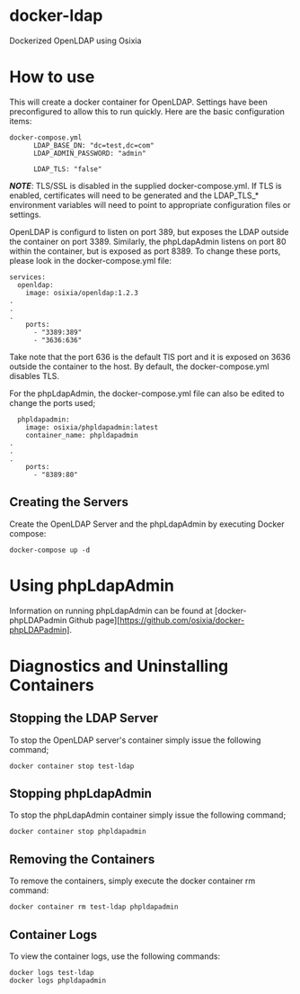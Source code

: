 # docker-ldap
Dockerized OpenLDAP using Osixia

# How to use
This will create a docker container for OpenLDAP. Settings have been preconfigured to allow this to run quickly. Here are the basic configuration items:

```
docker-compose.yml
      LDAP_BASE_DN: "dc=test,dc=com"
      LDAP_ADMIN_PASSWORD: "admin"

      LDAP_TLS: "false"
```

***NOTE***: TLS/SSL is disabled in the supplied docker-compose.yml. If TLS is enabled, certificates will need to be generated and the LDAP_TLS_* environment variables will need to point to appropriate configuration files or settings.

OpenLDAP is configurd to listen on port 389, but exposes the LDAP outside the container on port 3389. Similarly, the phpLdapAdmin listens on port 80 within the container, but is exposed as port 8389. To change these ports, please look in the docker-compose.yml file:

```
services:
  openldap:
    image: osixia/openldap:1.2.3
.
.
.
    ports:
      - "3389:389"
      - "3636:636"
```
 
Take note that the port 636 is the default TlS port and it is exposed on 3636 outside the container to the host. By default, the docker-compose.yml disables TLS.

For the phpLdapAdmin, the docker-compose.yml file can also be edited to change the ports used;

```
  phpldapadmin:
    image: osixia/phpldapadmin:latest
    container_name: phpldapadmin
.
.
.
    ports:
      - "8389:80"
```

## Creating the Servers
Create the OpenLDAP Server and the phpLdapAdmin by executing Docker compose:

	docker-compose up -d

# Using phpLdapAdmin

Information on running phpLdapAdmin can be found at [docker-phpLDAPadmin Github page][https://github.com/osixia/docker-phpLDAPadmin].


# Diagnostics and Uninstalling Containers

## Stopping the LDAP Server
To stop the OpenLDAP server's container simply issue the following command;

	docker container stop test-ldap

## Stopping phpLdapAdmin
To stop the phpLdapAdmin container simply issue the following command;

	docker container stop phpldapadmin

## Removing the Containers
To remove the containers, simply execute the docker container rm command:

	docker container rm test-ldap phpldapadmin

## Container Logs
To view the container logs, use the following commands:

	docker logs test-ldap
	docker logs phpldapadmin



